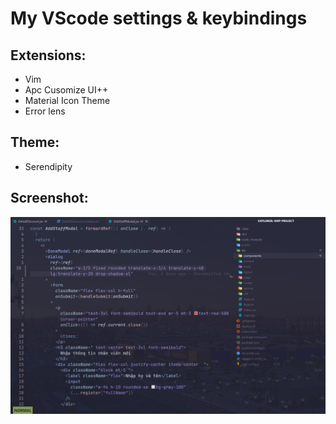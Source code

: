 # My VScode settings & keybindings
## Extensions:
- Vim
- Apc Cusomize UI++
- Material Icon Theme
- Error lens

## Theme:
- Serendipity

## Screenshot:
![screenshot](screenshot.png)
